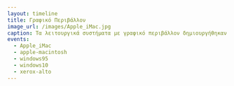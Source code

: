 ```yaml
---
layout: timeline
title: Γραφικό Περιβάλλον
image_url: /images/Apple_iMac.jpg
caption: Τα λειτουργικά συστήματα με γραφικό περιβάλλον δημιουργήθηκαν με σκοπό να δώσουν στον χρήστη την ικανότητα να μπορεί να χειριστεί έναν ηλεκτρονικό υπολογιστή με ευκολία και χωρίς ιδιαίτερες γνώσεις. Ακόμη, το γραφικό περιβάλλον δέχεται πολλές παραμετροποιήσεις και μπορεί ο κάθε χρήστης "να το φέρει στα μετρά του".
events:
  - Apple_iMac
  - apple-macintosh
  - windows95
  - windows10
  - xerox-alto
---
```

